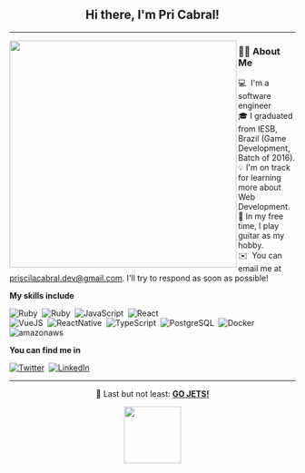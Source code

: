 <h2 align="center"> Hi there, I'm Pri Cabral!</h2>
<hr>
<img align='left' src="https://user-images.githubusercontent.com/101571277/199248107-38d08475-53e3-4a8e-bad3-0c6a7f96ce96.png" width="400">

### 🙋‍♀️&nbsp;About Me

💻 &nbsp;I'm a software engineer \
🎓&nbsp;I graduated from IESB, Brazil (Game Development, Batch of 2016).\
💡&nbsp;I'm on track for learning more about Web Development.\
🎸&nbsp;In my free time, I play guitar as my hobby.\
✉️ &nbsp;You can email me at priscilacabral.dev@gmail.com. I'll try to respond as soon as possible!

**My skills include** 

  ![Ruby](https://img.shields.io/badge/-Ruby-05122A?style=flat&logo=ruby)&nbsp;
  ![Ruby](https://img.shields.io/badge/-Ruby_on_Rails-05122A?style=flat&logo=ruby-on-rails)&nbsp;
  ![JavaScript](https://img.shields.io/badge/-JavaScript-05122A?style=flat&logo=javascript)&nbsp;
  ![React](https://img.shields.io/badge/-React-05122A?style=flat&logo=react)&nbsp;  
  ![VueJS](https://img.shields.io/badge/-Vue.js-05122A?style=flat&logo=vue.js)&nbsp;
  ![ReactNative](https://img.shields.io/badge/-React_Native-05122A?style=flat&logo=react)&nbsp;
  ![TypeScript](https://img.shields.io/badge/-Typescript-05122A?style=flat&logo=typescript)&nbsp;
  ![PostgreSQL](https://img.shields.io/badge/-PostgreSQL-05122A?style=flat&logo=postgresql)&nbsp; 
  ![Docker](https://img.shields.io/badge/-Docker-05122A?style=flat&logo=docker)&nbsp;
  ![amazonaws](https://img.shields.io/badge/-AmazonAWS-05122A?style=flat&logo=amazon-aws)&nbsp;


 **You can find me in** 

  [![Twitter](https://img.shields.io/badge/-Twitter-05122A?style=flat&logo=twitter)](https://twitter.com/holicodes_)&nbsp;
  [![LinkedIn](https://img.shields.io/badge/-LinkedIn-05122A?style=flat&logo=linkedin)](https://www.linkedin.com/in/priscilacabral-simao/)&nbsp;
  <hr>

<div align="center">  
  🏒&nbsp;Last but not least: <strong><a href="https://www.nhl.com/jets">GO JETS!</a></strong>
  <p><img src="https://media.giphy.com/media/5aY5aPfx9gOg80N5oL/giphy.gif" width="100"></p>
</div>


